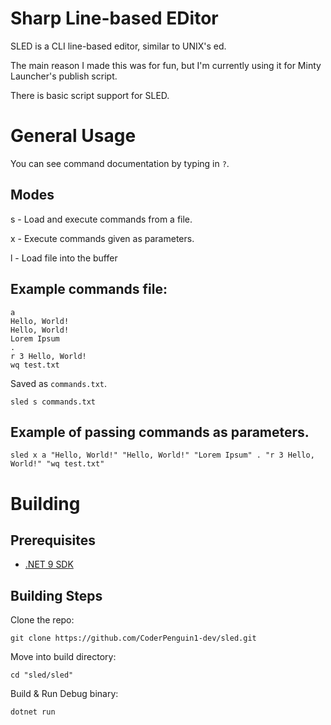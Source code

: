 # Sharp Line-based EDitor

SLED is a CLI line-based editor, similar to UNIX's ed.

The main reason I made this was for fun, but I'm currently using it for Minty Launcher's publish script.

There is basic script support for SLED.

# General Usage
You can see command documentation by typing in `?`.
## Modes
s - Load and execute commands from a file.

x - Execute commands given as parameters.

l - Load file into the buffer

## Example commands file:
```
a
Hello, World!
Hello, World!
Lorem Ipsum
.
r 3 Hello, World!
wq test.txt
```
Saved as `commands.txt`.
```
sled s commands.txt
```

## Example of passing commands as parameters.
```
sled x a "Hello, World!" "Hello, World!" "Lorem Ipsum" . "r 3 Hello, World!" "wq test.txt"
```

# Building
## Prerequisites
* [.NET 9 SDK](https://dotnet.microsoft.com/en-us/download/dotnet/9.0)

## Building Steps
Clone the repo:
```
git clone https://github.com/CoderPenguin1-dev/sled.git
```

Move into build directory:
```
cd "sled/sled"
```

Build & Run Debug binary:
```
dotnet run
```